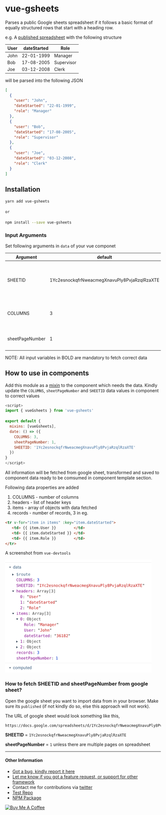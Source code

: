 # vue-gsheets


Parses a public Google sheets spreadsheet if it follows a basic format of equally structured rows that start with a heading row.

e.g. A [published spreadsheet](https://docs.google.com/spreadsheets/d/e/2PACX-1vQLWDoEdzvcFi5lX34b6jnyzbYqymfNXJhP4O6Xzhjsobv7gt3vn40H3fVFUwPpy-hMx0ERLQbZZh08/pubhtml?gid=143173541&single=true) with the following structure

User	| dateStarted |	Role
--------|-------------|------------
John	| 22-01-1999	 | Manager
Bob	    | 17-08-2005	 | Supervisor
Joe	    | 03-12-2008	 | Clerk

will be parsed into the following JSON

```json
[
  {
    "user": "John",
    "dateStarted": "22-01-1999",
    "role": "Manager"
  },
  {
    "user": "Bob",
    "dateStarted": "17-08-2005",
    "role": "Supervisor"
  },
  {
    "user": "Joe",
    "dateStarted": "03-12-2008",
    "role": "Clerk"
  }
]
```


## Installation

```sh
yarn add vue-gsheets

or

npm install --save vue-gsheets
```


### Input Arguments

Set following arguments in `data` of your vue componet

Argument | default | Description
---------|---------|-------------
SHEETID         | 1Yc2esnockqfrNweacmegXnavuPly8PvjaRzqlRzaXTE | ID of google sheet, kindle refer README on how to fetch it
COLUMNS         | 3 | Number of colums on given google sheet
sheetPageNumber | 1 | Google sheet Page Number, usually 1


NOTE: All input variables in BOLD are mandatory to fetch correct data

## How to use in components

Add this module as a [mixin](https://vuejs.org/v2/guide/mixins.html) to the
component which needs the data. Kindly update the `COLUMNS`, `sheetPageNumber`
and `SHEETID` data values in component to correct values

```js
<script>
import { vueGsheets } from 'vue-gsheets'

export default {
  mixins: [vueGsheets],
  date: () => ({
    COLUMNS: 3,
    sheetPageNumber: 1,
    SHEETID: '1Yc2esnockqfrNweacmegXnavuPly8PvjaRzqlRzaXTE'
  })
}
</script>
```

All information will be fetched from google sheet, transformed and saved to component
data ready to be comsumed in component template section.

Following data properties are added

1. COLUMNS - number of columns
2. headers - list of header keys
3. items   - array of objects with data fetched
4. records - number of records, 3 in eg.

```html
<tr v-for="item in items" :key="item.dateStarted">
   <td> {{ item.User }}        </td>
   <td> {{ item.dateStarted }} </td>
   <td> {{ item.Role }}        </td>
</tr>
```

A screenshot from `vue-devtools`

![vue-devtools](demo.png)

### How to fetch SHEETID and sheetPageNumber from google sheet?

Open the google sheet you want to import data from in your browser. Make sure its `published`
(if not kindly do so, else this approach will not work).

The URL of google sheet would look something like this,

```
https://docs.google.com/spreadsheets/d/1Yc2esnockqfrNweacmegXnavuPly8PvjaRzqlRzaXTE/edit#gid=143173541
```

**SHEETID** = `1Yc2esnockqfrNweacmegXnavuPly8PvjaRzqlRzaXTE`

**sheetPageNumber** = `1` unless there are multiple pages on spreadsheet

---

#### Other Information

* [Got a bug, kindly report it here](https://github.com/avimehenwal/vue-gsheets/issues)
* [Let me know if you got a feature request, or support for other framework](https://github.com/avimehenwal/vue-gsheets/issues)
* Contact me for contributions via [twitter](https://twitter.com/avimehenwal)
* [Test Repo](https://github.com/avimehenwal/vue-sheets)
* [NPM Package](https://www.npmjs.com/package/vue-gsheets)


<a href="https://www.buymeacoffee.com/F1j07cV" target="_blank"><img src="https://cdn.buymeacoffee.com/buttons/default-orange.png" alt="Buy Me A Coffee" style="height: 51px !important;width: 217px !important;" ></a>
